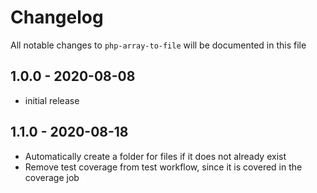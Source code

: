 # Changelog

All notable changes to `php-array-to-file` will be documented in this file

## 1.0.0 - 2020-08-08

- initial release

## 1.1.0 - 2020-08-18

- Automatically create a folder for files if it does not already exist
- Remove test coverage from test workflow, since it is covered in the coverage job